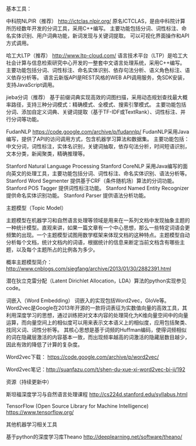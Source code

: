 基本工具：

中科院NLPIR（推荐）
http://ictclas.nlpir.org/
原名ICTCLAS，是由中科院计算所历经数年开发的分词工具，采用C++编写。
主要功能包括分词、词性标注、命名实体识别、用户词典功能，新词发现与关键词提取。
可以可视化界面操作和API方式调用。

哈工大LTP（推荐）
http://www.ltp-cloud.com/
语言技术平台（LTP）是哈工大社会计算与信息检索研究中心开发的一整套中文语言处理系统，采用C++编写。
主要功能包括分词、词性标注、命名实体识别、依存句法分析、语义角色标注、语义依存分析等。
语言云新版API是REST风格的WEB API调用服务，免SDK安装，支持JavaScript调用。

jieba分词（推荐）
基于前缀词典实现高效的词图扫描，采用动态规划查找最大概率路径，支持三种分词模式：精确模式、全模式、搜索引擎模式。
主要功能包括分词、添加自定义词典、关键词提取（基于TF-IDF或TextRank）、词性标注、并行分词等功能。

FudanNLP
https://code.google.com/archive/p/fudannlp/
FudanNLP采用Java编写，提供了API的访问调用方式，包含机器学习算法和数据集。
主要功能包括：中文分词，词性标注，实体名识别，关键词抽取，依存句法分析，时间短语识别，文本分类，新闻聚类，精确推理等。

Stanford Natural Language Processing
Stanford CoreNLP 采用Java编写的面向英文的处理工具，主要功能包括分词、词性标注、命名实体识别、语法分析等。
Stanford Word Segmenter 提供基于CRF（条件随机场）算法的分词功能。
Stanford POS Tagger 提供词性标注功能。
Stanford Named Entity Recognizer 提供命名实体识别功能。
Stanford Parser 提供语法分析功能。



主题模型（Topic Model）

主题模型在机器学习和自然语言处理等领域是用来在一系列文档中发现抽象主题的一种统计模型。直观来讲，如果一篇文章有一个中心思想，那么一些特定词语会更频繁的出现。一个主题模型试图用数学框架来体现文档的这种特点。主题模型自动分析每个文档，统计文档内的词语，根据统计的信息来断定当前文档含有哪些主题，以及每个主题所占的比例各为多少。

概率主题模型简介：http://www.cnblogs.com/siegfang/archive/2013/01/30/2882391.html

潜在狄立克雷分配（Latent Dirichlet Allocation，LDA）算法的python实现参见code。



词嵌入（Word Embedding）
词嵌入的实现包括Word2vec，GloVe等。
Word2vec是Google在2013年开源的一款将词表征为实数值向量的高效工具，其利用深度学习的思想，通过训练把对文本内容的处理简化为K维向量空间中的向量运算，而向量空间上的相似度可以用来表示文本语义上的相似度，应用包括聚类、找同义词、词性分析等。
其核心思想是基于词频的Huffman编码，使得词频相似的词在隐藏层激活的内容基本一致，而出现频率越高的词激活的隐藏层数目越少，因此有效的降低了计算的复杂度。

Word2vec下载： https://code.google.com/archive/p/word2vec/

Word2vec笔记：http://suanfazu.com/t/shen-du-xue-xi-word2vec-bi-ji/192



资源（持续更新中）

斯坦福深度学习与自然语言处理课程
http://cs224d.stanford.edu/syllabus.html

TensorFlow (Open Source Library for Machine Intelligence)
https://www.tensorflow.org/


其他机器学习相关工具

基于python的深度学习库Theano http://deeplearning.net/software/theano/



